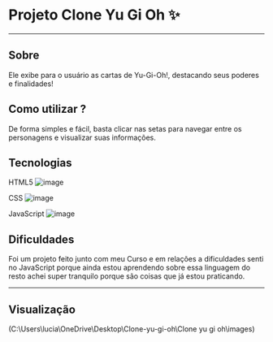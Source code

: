 # Projeto Clone Yu Gi Oh ✨

_________________________________________________________________________________________________________________________________________________________________________________________________________________

## Sobre 
Ele exibe para o usuário as cartas de Yu-Gi-Oh!, destacando seus poderes e finalidades!

## Como utilizar ?
De forma simples e fácil, basta clicar nas setas para navegar entre os personagens e visualizar suas informações.

## Tecnologias 
HTML5 ![image](https://github.com/user-attachments/assets/387c97c7-bd45-4773-8e1b-0321a10cea1f)

CSS ![image](https://github.com/user-attachments/assets/2551b9d7-b247-43be-b5f3-971b3e10e12c)

JavaScript ![image](https://github.com/user-attachments/assets/e2cbf264-2c5d-405d-8d6f-e63c8692d25a)

## Dificuldades
Foi um projeto feito junto com meu Curso e em relações a dificuldades senti no JavaScript porque ainda estou aprendendo sobre essa linguagem do resto achei super tranquilo porque são coisas que já estou praticando.

_________________________________________________________________________________________________________________________________________________________________________________________________________________
## Visualização
(C:\Users\lucia\OneDrive\Desktop\Clone-yu-gi-oh\Clone yu gi oh\images)
